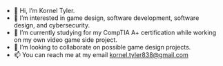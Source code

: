 - 👋 Hi, I’m Kornel Tyler.
- 👀 I’m interested in game design, software development, software design, and cybersecurity.
- 🌱 I’m currently studying for my CompTIA A+ certification while working on my own video game side project.
- 💞️ I’m looking to collaborate on possible game design projects.
- 📫 You can reach me at my email kornel.tyler838@gmail.com

<!---
korneltyler/korneltyler is a ✨ special ✨ repository because its `README.md` (this file) appears on your GitHub profile.
You can click the Preview link to take a look at your changes.
--->
